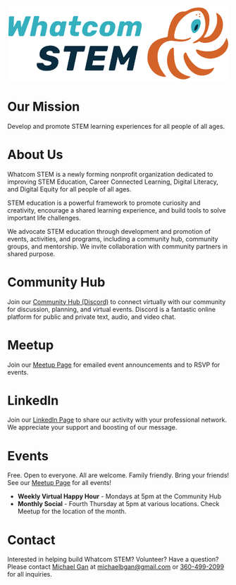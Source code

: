 <style>
  .header {
    display: none;
  }
  .footer {
    display: none;
  }
</style>

![Whatcom STEM Logo](/assets/images/Whatcom_STEM_horizontal_logo_primary.svg)

# Our Mission
Develop and promote STEM learning experiences for all people of all ages.

# About Us
Whatcom STEM is a newly forming nonprofit organization dedicated to improving STEM Education, Career Connected Learning, Digital Literacy, and Digital Equity for all people of all ages.

STEM education is a powerful framework to promote curiosity and creativity, encourage a shared learning experience, and build tools to solve important life challenges.

We advocate STEM education through development and promotion of events, activities, and programs, including a community hub, community groups, and mentorship. We invite collaboration with community partners in shared purpose.

# Community Hub
Join our [Community Hub (Discord)](https://discord.com/invite/a8PhjyxH2t) to connect virtually with our community for discussion, planning, and virtual events. Discord is a fantastic online platform for public and private text, audio, and video chat.

# Meetup
Join our [Meetup Page](https://meetup.com/whatcom-stem) for emailed event announcements and to RSVP for events.

# LinkedIn
Join our [LinkedIn Page](https://linkedin.com/company/whatcomstem) to share our activity with your professional network. We appreciate your support and boosting of our message.

# Events
Free. Open to everyone. All are welcome. Family friendly. Bring your friends! See our [Meetup Page](https://meetup.com/whatcom-stem) for all events!

* **Weekly Virtual Happy Hour** - Mondays at 5pm at the Community Hub
* **Monthly Social** - Fourth Thursday at 5pm at various locations. Check Meetup for the location of the month.

# Contact
Interested in helping build Whatcom STEM? Volunteer? Have a question? Please contact [Michael Gan](https://www.linkedin.com/in/michaelbgan) at [michaelbgan@gmail.com](mailto:michaelbgan@gmail.com) or [360-499-2099](tel:13604992099) for all inquiries.
